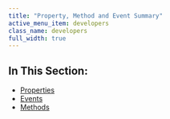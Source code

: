 ```yaml
---
title: "Property, Method and Event Summary"
active_menu_item: developers
class_name: developers
full_width: true
---
```



## In This Section:

 - [Properties](/developers/user-guide/product-guide/advanced-important-widgets/zing-charts/property-method-and-event-summary/properties3)
 - [Events](/developers/user-guide/product-guide/advanced-important-widgets/zing-charts/property-method-and-event-summary/events2)
 - [Methods](/developers/user-guide/product-guide/advanced-important-widgets/zing-charts/property-method-and-event-summary/methods2)